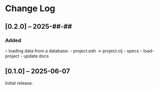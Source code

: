 # Change Log

## [0.2.0] – 2025-##-##
### Added
– loading data from a database:
    - project.edn -> project.clj
    - specs
    - load-project
    - update docs

## [0.1.0] – 2025-06-07
Initial release.

<!--
All notable changes to this project will be documented in this file. This change log follows the conventions of [keepachangelog.com](http://keepachangelog.com/).

## [Unreleased]
### Changed
- Add a new arity to `make-widget-async` to provide a different widget shape.

## [0.1.1] - 2025-04-12
### Changed
- Documentation on how to make the widgets.

### Removed
- `make-widget-sync` - we're all async, all the time.

### Fixed
- Fixed widget maker to keep working when daylight savings switches over.

## 0.1.0 - 2025-04-12
### Added
- Files from the new template.
- Widget maker public API - `make-widget-sync`.

[Unreleased]: https://sourcehost.site/your-name/screpl/compare/0.1.1...HEAD
[0.1.1]: https://sourcehost.site/your-name/screpl/compare/0.1.0...0.1.1
-->
